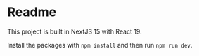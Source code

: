 # Readme

This project is built in NextJS 15 with React 19.

Install the packages with `npm install` and then run `npm run dev`.
